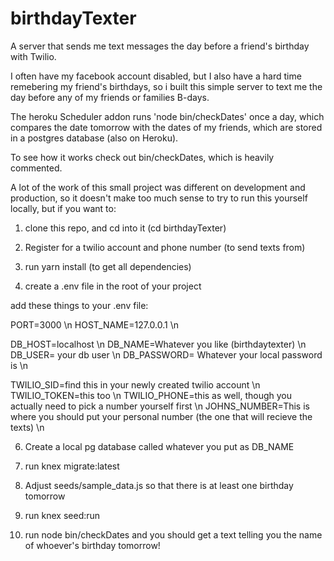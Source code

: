 # birthdayTexter

A server that sends me text messages the day before a friend's birthday with Twilio.

I often have my facebook account disabled, but I also have a hard time remebering my friend's birthdays,
so i built this simple server to text me the day before any of my friends or families B-days.

The heroku Scheduler addon runs 'node bin/checkDates' once a day, which compares the date tomorrow with the dates of my friends,
which are stored in a postgres database (also on Heroku).

To see how it works check out bin/checkDates, which is heavily commented.

A lot of the work of this small project was different on development and production, so it doesn't make too much sense to 
try to run this yourself locally, but if you want to:

1) clone this repo, and cd into it (cd birthdayTexter)

2) Register for a twilio account and phone number (to send texts from)

3) run yarn install (to get all dependencies)

4) create a .env file in the root of your project

add these things to your .env file:

PORT=3000 \n
HOST_NAME=127.0.0.1 \n

DB_HOST=localhost \n
DB_NAME=Whatever you like (birthdaytexter) \n
DB_USER= your db user \n
DB_PASSWORD= Whatever your local password is \n

TWILIO_SID=find this in your newly created twilio account \n
TWILIO_TOKEN=this too  \n
TWILIO_PHONE=this as well, though you actually need to pick a number yourself first  \n
JOHNS_NUMBER=This is where you should put your personal number (the one that will recieve the texts)  \n

6) Create a local pg database called whatever you put as DB_NAME  

7) run knex migrate:latest

8) Adjust seeds/sample_data.js so that there is at least one birthday tomorrow

9) run knex seed:run

10) run node bin/checkDates and you should get a text telling you the name of whoever's birthday tomorrow!


